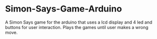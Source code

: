 # Simon-Says-Game-Arduino

A Simon Says game for the arduino that uses a lcd display and 4 led and buttons for user interaction. Plays the games until user makes a wrong move.
